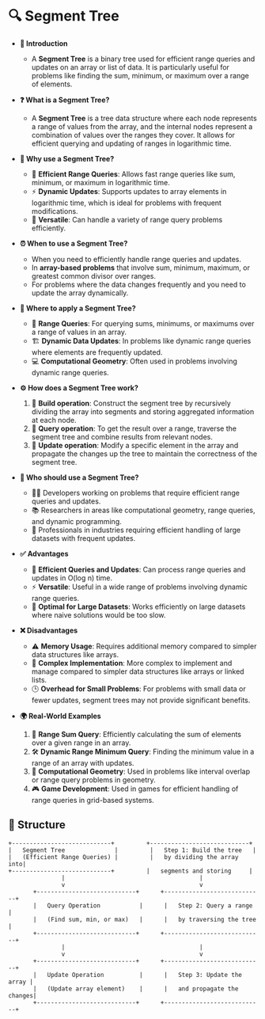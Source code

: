 # 🔍 Segment Tree

- **🔎 Introduction**
    - A **Segment Tree** is a binary tree used for efficient range queries and updates on an array or list of data. It is particularly useful for problems like finding the sum, minimum, or maximum over a range of elements.

- **❓ What is a Segment Tree?**
    - A **Segment Tree** is a tree data structure where each node represents a range of values from the array, and the internal nodes represent a combination of values over the ranges they cover. It allows for efficient querying and updating of ranges in logarithmic time.

- **🤔 Why use a Segment Tree?**
    - 🧩 **Efficient Range Queries**: Allows fast range queries like sum, minimum, or maximum in logarithmic time.
    - ⚡ **Dynamic Updates**: Supports updates to array elements in logarithmic time, which is ideal for problems with frequent modifications.
    - 🧠 **Versatile**: Can handle a variety of range query problems efficiently.

- **⏰ When to use a Segment Tree?**
    - When you need to efficiently handle range queries and updates.
    - In **array-based problems** that involve sum, minimum, maximum, or greatest common divisor over ranges.
    - For problems where the data changes frequently and you need to update the array dynamically.

- **📍 Where to apply a Segment Tree?**
    - 🧮 **Range Queries**: For querying sums, minimums, or maximums over a range of values in an array.
    - 🏗️ **Dynamic Data Updates**: In problems like dynamic range queries where elements are frequently updated.
    - 💻 **Computational Geometry**: Often used in problems involving dynamic range queries.

- **⚙️ How does a Segment Tree work?**
    1. 🧩 **Build operation**: Construct the segment tree by recursively dividing the array into segments and storing aggregated information at each node.
    2. 🔄 **Query operation**: To get the result over a range, traverse the segment tree and combine results from relevant nodes.
    3. 🔗 **Update operation**: Modify a specific element in the array and propagate the changes up the tree to maintain the correctness of the segment tree.

- **👥 Who should use a Segment Tree?**
    - 🧑‍💻 Developers working on problems that require efficient range queries and updates.
    - 📚 Researchers in areas like computational geometry, range queries, and dynamic programming.
    - 💼 Professionals in industries requiring efficient handling of large datasets with frequent updates.

- **✅ Advantages**
    - 🚀 **Efficient Queries and Updates**: Can process range queries and updates in O(log n) time.
    - ⚡ **Versatile**: Useful in a wide range of problems involving dynamic range queries.
    - 🧠 **Optimal for Large Datasets**: Works efficiently on large datasets where naive solutions would be too slow.

- **❌ Disadvantages**
    - ⚠️ **Memory Usage**: Requires additional memory compared to simpler data structures like arrays.
    - 🧩 **Complex Implementation**: More complex to implement and manage compared to simpler data structures like arrays or linked lists.
    - 🕒 **Overhead for Small Problems**: For problems with small data or fewer updates, segment trees may not provide significant benefits.

- **🌍 Real-World Examples**
    1. 🧮 **Range Sum Query**: Efficiently calculating the sum of elements over a given range in an array.
    2. 🛠️ **Dynamic Range Minimum Query**: Finding the minimum value in a range of an array with updates.
    3. 🔢 **Computational Geometry**: Used in problems like interval overlap or range query problems in geometry.
    4. 🎮 **Game Development**: Used in games for efficient handling of range queries in grid-based systems.

## 🌟 Structure

```plaintext
+----------------------------+         +----------------------------+
|   Segment Tree              |         |   Step 1: Build the tree   |
|   (Efficient Range Queries) |         |   by dividing the array into|
+----------------------------+         |   segments and storing     |
               |                                      |
               v                                      v
       +----------------------------+      +----------------------------+
       |   Query Operation           |      |   Step 2: Query a range    |
       |   (Find sum, min, or max)   |      |   by traversing the tree   |
       +----------------------------+      +----------------------------+
               |                                      |
               v                                      v
       +----------------------------+      +----------------------------+
       |   Update Operation          |      |   Step 3: Update the array |
       |   (Update array element)    |      |   and propagate the changes|
       +----------------------------+      +----------------------------+
